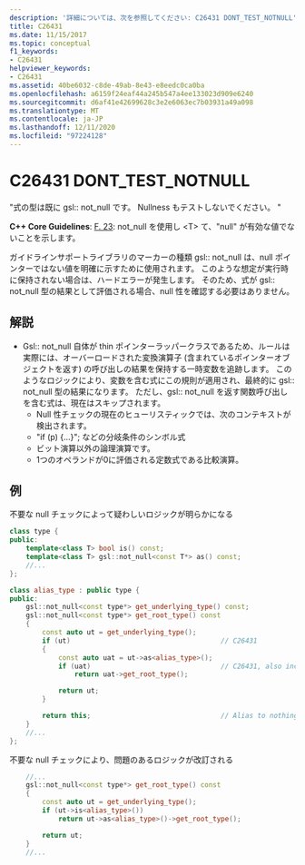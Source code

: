 ```yaml
---
description: '詳細については、次を参照してください: C26431 DONT_TEST_NOTNULL'
title: C26431
ms.date: 11/15/2017
ms.topic: conceptual
f1_keywords:
- C26431
helpviewer_keywords:
- C26431
ms.assetid: 40be6032-c8de-49ab-8e43-e8eedc0ca0ba
ms.openlocfilehash: a6159f24eaf44a245b547a4ee133023d909e6240
ms.sourcegitcommit: d6af41e42699628c3e2e6063ec7b03931a49a098
ms.translationtype: MT
ms.contentlocale: ja-JP
ms.lasthandoff: 12/11/2020
ms.locfileid: "97224128"
---
```

# <a name="c26431-dont_test_notnull"></a>C26431 DONT_TEST_NOTNULL

"式の型は既に gsl:: not_null です。 Nullness もテストしないでください。 "

**C++ Core Guidelines**: [F. 23](https://github.com/isocpp/CppCoreGuidelines/blob/master/CppCoreGuidelines.md#f23-use-a-not_nullt-to-indicate-that-null-is-not-a-valid-value): not_null を使用し \<T> て、"null" が有効な値でないことを示します。

ガイドラインサポートライブラリのマーカーの種類 gsl:: not_null は、null ポインターではない値を明確に示すために使用されます。 このような想定が実行時に保持されない場合は、ハードエラーが発生します。 そのため、式が gsl:: not_null 型の結果として評価される場合、null 性を確認する必要はありません。

## <a name="remarks"></a>解説

- Gsl:: not_null 自体が thin ポインターラッパークラスであるため、ルールは実際には、オーバーロードされた変換演算子 (含まれているポインターオブジェクトを返す) の呼び出しの結果を保持する一時変数を追跡します。 このようなロジックにより、変数を含む式にこの規則が適用され、最終的に gsl:: not_null 型の結果になります。 ただし、gsl:: not_null を返す関数呼び出しを含む式は、現在はスキップされます。
  - Null 性チェックの現在のヒューリスティックでは、次のコンテキストが検出されます。
  - "if (p) {...}"; などの分岐条件のシンボル式
  - ビット演算以外の論理演算です。
  - 1つのオペランドが0に評価される定数式である比較演算。

## <a name="example"></a>例

不要な null チェックによって疑わしいロジックが明らかになる

```cpp
class type {
public:
    template<class T> bool is() const;
    template<class T> gsl::not_null<const T*> as() const;
    //...
};

class alias_type : public type {
public:
    gsl::not_null<const type*> get_underlying_type() const;
    gsl::not_null<const type*> get_root_type() const
    {
        const auto ut = get_underlying_type();
        if (ut)                                     // C26431
        {
            const auto uat = ut->as<alias_type>();
            if (uat)                                // C26431, also incorrect use of API!
                return uat->get_root_type();

            return ut;
        }

        return this;                                // Alias to nothing? Actually, dead code!
    }
    //...
};
```

不要な null チェックにより、問題のあるロジックが改訂される

```cpp
    //...
    gsl::not_null<const type*> get_root_type() const
    {
        const auto ut = get_underlying_type();
        if (ut->is<alias_type>())
            return ut->as<alias_type>()->get_root_type();

        return ut;
    }
    //...
```
